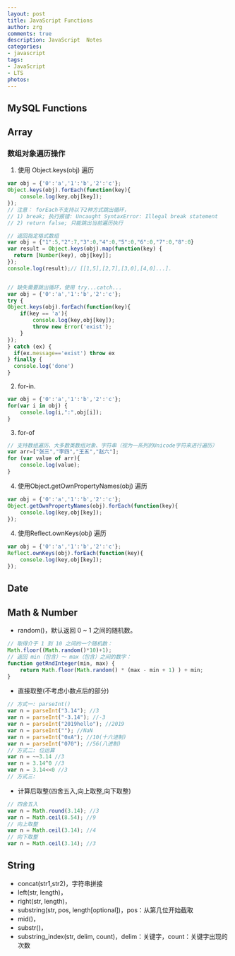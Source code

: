 ```yaml
---
layout: post
title: JavaScript Functions
author: zrg
comments: true
description: JavaScript  Notes
categories:
- javascript
tags:
- JavaScript
- LTS
photos:
---
```

## MySQL Functions
## Array
### 数组对象遍历操作
1. 使用 Object.keys(obj) 遍历
```javascript
var obj = {'0':'a','1':'b','2':'c'};
Object.keys(obj).forEach(function(key){
	console.log(key,obj[key]);
});
// 注意： forEach不支持以下2种方式跳出循环，
// 1) break; 执行报错: Uncaught SyntaxError: Illegal break statement
// 2) return false; 只能跳出当前遍历执行

// 返回指定格式数组
var obj = {"1":5,"2":7,"3":0,"4":0,"5":0,"6":0,"7":0,"8":0}
var result = Object.keys(obj).map(function(key) {
  return [Number(key), obj[key]];
});
console.log(result);// [[1,5],[2,7],[3,0],[4,0]...].


// 缺失需要跳出循环，使用 try...catch...
var obj = {'0':'a','1':'b','2':'c'};
try {
Object.keys(obj).forEach(function(key){
	if(key == 'a'){
		console.log(key,obj[key]);
		throw new Error('exist');
	}
});
} catch (ex) {
  if(ex.message=='exist') throw ex
} finally {
  console.log('done')
}
```
2. for-in.	
```javascript
var obj = {'0':'a','1':'b','2':'c'};
for(var i in obj) {
	console.log(i,":",obj[i]);
}
```
3. for-of
```javascript
// 支持数组遍历、大多数类数组对象、字符串（视为一系列的Unicode字符来进行遍历）
var arr=["张三","李四","王五","赵六"];
for (var value of arr){
    console.log(value);
}
```
4. 使用Object.getOwnPropertyNames(obj) 遍历
```javascript
var obj = {'0':'a','1':'b','2':'c'};
Object.getOwnPropertyNames(obj).forEach(function(key){
    console.log(key,obj[key]);
});
```
4. 使用Reflect.ownKeys(obj) 遍历
```javascript
var obj = {'0':'a','1':'b','2':'c'};
Reflect.ownKeys(obj).forEach(function(key){
	console.log(key,obj[key]);
});
```
## Date
## Math & Number
+ random()，默认返回 0 ~ 1 之间的随机数。
```javascript
// 取得介于 1 到 10 之间的一个随机数：
Math.floor((Math.random()*10)+1);
// 返回 min（包含）～ max（包含）之间的数字：
function getRndInteger(min, max) {
	return Math.floor(Math.random() * (max - min + 1) ) + min;
}
```

+ 直接取整(不考虑小数点后的部分)
```javascript
// 方式一: parseInt()
var n = parseInt("3.14"); //3
var n = parseInt("-3.14"); //-3
var n = parseInt("2019hello"); //2019
var n = parseInt(""); //NaN
var n = parseInt("0xA"); //10(十六进制)
var n = parseInt("070"); //56(八进制)
// 方式二: 位运算
var n = ~~3.14 //3
var n = 3.14^0 //3
var n = 3.14<<0 //3
// 方式三: 
```
+ 计算后取整(四舍五入,向上取整,向下取整)
```javascript
// 四舍五入
var n = Math.round(3.14); //3
var n = Math.ceil(8.54); //9
// 向上取整
var n = Math.ceil(3.14); //4
// 向下取整
var n = Math.ceil(3.14); //3
```
## String
+ concat(str1,str2)，字符串拼接
+ left(str, length)，
+ right(str, length)，
+ substring(str, pos, length[optional])，pos：从第几位开始截取
+ mid()，
+ substr()，
+ substring_index(str, delim, count)，delim：关键字，count：关键字出现的次数
